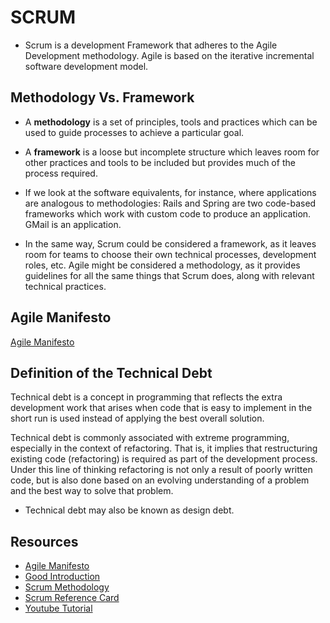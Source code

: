 # SCRUM

* Scrum is a development Framework that adheres to the Agile Development methodology. Agile is based on the iterative incremental software development model.

## Methodology Vs. Framework

* A **methodology** is a set of principles, tools and practices which can be used to guide processes to achieve a particular goal.

* A **framework** is a loose but incomplete structure which leaves room for other practices and tools to be included but provides much of the process required.

* If we look at the software equivalents, for instance, where applications are analogous to methodologies: Rails and Spring are two code-based frameworks which work with custom code to produce an application. GMail is an application.

* In the same way, Scrum could be considered a framework, as it leaves room for teams to choose their own technical processes, development roles, etc. Agile might be considered a methodology, as it provides guidelines for all the same things that Scrum does, along with relevant technical practices.

## Agile Manifesto
[Agile Manifesto](https://agilemanifesto.org/)

## Definition of the Technical Debt

Technical debt is a concept in programming that reflects the extra development work that arises when code that is easy to implement in the short run is used instead of applying the best overall solution.

Technical debt is commonly associated with extreme programming, especially in the context of refactoring. That is, it implies that restructuring existing code (refactoring) is required as part of the development process. Under this line of thinking refactoring is not only a result of poorly written code, but is also done based on an evolving understanding of a problem and the best way to solve that problem.

* Technical debt may also be known as design debt.

## Resources

* [Agile Manifesto](https://agilemanifesto.org/)
* [Good Introduction](https://www.tutorialspoint.com/scrum/)
* [Scrum Methodology](http://scrummethodology.com/)
* [Scrum Reference Card](https://www.collab.net/sites/default/files/uploads/CollabNet_scrumreferencecard.pdf)
* [Youtube Tutorial](https://www.youtube.com/watch?v=GMRGsrfCrJo)
